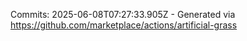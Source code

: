 Commits: 2025-06-08T07:27:33.905Z - Generated via https://github.com/marketplace/actions/artificial-grass
<br>
